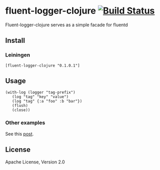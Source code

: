 # fluent-logger-clojure [![Build Status](https://travis-ci.org/satokazuma/fluent-logger-clojure.svg?branch=master)](https://travis-ci.org/satokazuma/fluent-logger-clojure)

Fluent-logger-clojure serves as a simple facade for fluentd

## Install

### Leiningen

    [fluent-logger-clojure "0.1.0.1"]
    

## Usage
    (with-log (logger "tag-prefix")
       (log "tag" "key" "value")
       (log "tag" {:a "foo" :b "bar"})
       (flush)
       (close))

### Other examples
See this [post](http://ranceworks.com/2016/08/20/fluentd-clojure.html).
## License

Apache License, Version 2.0

